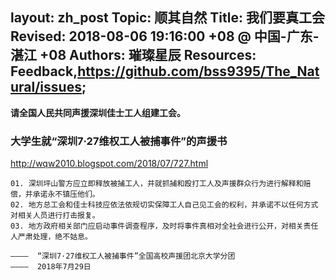 layout:    zh_post
Topic:     顺其自然
Title:     我们要真工会
Revised:   2018-08-06 19:16:00 +08 @ 中国-广东-湛江 +08
Authors:   璀璨星辰
Resources: Feedback,https://github.com/bss9395/The_Natural/issues;
---

**请全国人民共同声援深圳佳士工人组建工会。**

### 大学生就“深圳7·27维权工人被捕事件”的声援书 

<http://wqw2010.blogspot.com/2018/07/727.html>

```
01. 深圳坪山警方应立即释放被捕工人，并就抓捕和殴打工人及声援群众行为进行解释和赔偿，并承诺永不镇压他们。
02. 地方总工会和佳士科技应依法依规切实保障工人自己见工会的权利，并承诺不以任何方式对相关人员进行打击报复。
03. 地方政府相关部门应启动事件调查程序，及时将事件真相对全社会进行公开，对相关责任人严肃处理，绝不姑息。

————  “深圳7·27维权工人被捕事件”全国高校声援团北京大学分团
————  2018年7月29日
```